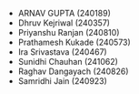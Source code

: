 - ARNAV GUPTA (240189)
- Dhruv Kejriwal (240357)
- Priyanshu Ranjan (240810)
- Prathamesh Kukade (240573)
- Ira Srivastava (240467)
- Sunidhi Chauhan (241062)
- Raghav Dangayach (240826)
- Samridhi Jain (240923)
